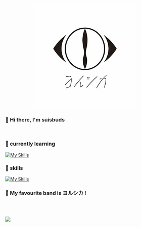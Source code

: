 <p align="center">
<img src="imgs/Yorushika_Logo.jpg"/>
</p>

### 👋 Hi there, I'm suisbuds

<br>

### 🌱 currently learning
[![My Skills](https://skillicons.dev/icons?i=go)](https://skillicons.dev)

### 🚀 skills
[![My Skills](https://skillicons.dev/icons?i=kotlin,androidstudio,java)](https://skillicons.dev)

### 🥰 My favourite band is ヨルシカ !


<br>

<br>

[![](https://count.getloli.com/get/@suisbuds.github.readme)](https://count.getloli.com/)



<!--
**suisbuds/suisbuds** is a ✨ _special_ ✨ repository because its `README.md` (this file) appears on your GitHub profile.

Here are some ideas to get you started:

- 🔭 I’m currently working on ...
- 🌱 I’m currently learning ...
- 👯 I’m looking to collaborate on ...
- 🤔 I’m looking for help with ...
- 💬 Ask me about ...
- 📫 How to reach me: ...
- 😄 Pronouns: ...
- ⚡ Fun fact: ...
-->


